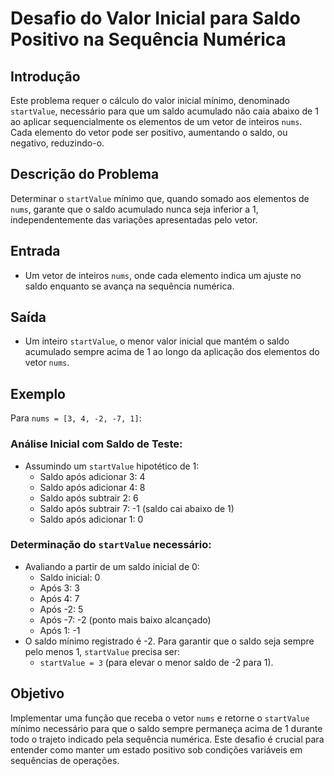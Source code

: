 # Desafio do Valor Inicial para Saldo Positivo na Sequência Numérica

## Introdução

Este problema requer o cálculo do valor inicial mínimo, denominado `startValue`, necessário para que um saldo acumulado não caia abaixo de 1 ao aplicar sequencialmente os elementos de um vetor de inteiros `nums`. Cada elemento do vetor pode ser positivo, aumentando o saldo, ou negativo, reduzindo-o.

## Descrição do Problema

Determinar o `startValue` mínimo que, quando somado aos elementos de `nums`, garante que o saldo acumulado nunca seja inferior a 1, independentemente das variações apresentadas pelo vetor.

## Entrada

- Um vetor de inteiros `nums`, onde cada elemento indica um ajuste no saldo enquanto se avança na sequência numérica.

## Saída

- Um inteiro `startValue`, o menor valor inicial que mantém o saldo acumulado sempre acima de 1 ao longo da aplicação dos elementos do vetor `nums`.

## Exemplo

Para `nums = [3, 4, -2, -7, 1]`:

### Análise Inicial com Saldo de Teste:
- Assumindo um `startValue` hipotético de 1:
  - Saldo após adicionar 3: 4
  - Saldo após adicionar 4: 8
  - Saldo após subtrair 2: 6
  - Saldo após subtrair 7: -1 (saldo cai abaixo de 1)
  - Saldo após adicionar 1: 0

### Determinação do `startValue` necessário:
- Avaliando a partir de um saldo inicial de 0:
  - Saldo inicial: 0
  - Após 3: 3
  - Após 4: 7
  - Após -2: 5
  - Após -7: -2 (ponto mais baixo alcançado)
  - Após 1: -1
- O saldo mínimo registrado é -2. Para garantir que o saldo seja sempre pelo menos 1, `startValue` precisa ser:
  - `startValue = 3` (para elevar o menor saldo de -2 para 1).

## Objetivo

Implementar uma função que receba o vetor `nums` e retorne o `startValue` mínimo necessário para que o saldo sempre permaneça acima de 1 durante todo o trajeto indicado pela sequência numérica. Este desafio é crucial para entender como manter um estado positivo sob condições variáveis em sequências de operações.
